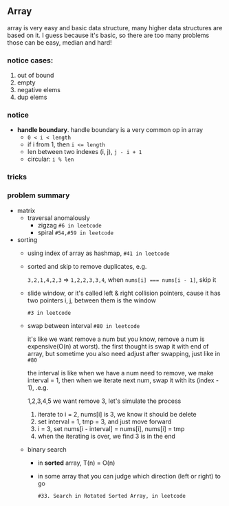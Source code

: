 ## Array

array is very easy and basic data structure, many higher data structures are based on it. I guess because it's basic, so there are too many problems those can be easy, median and hard! 

### notice cases:

1. out of bound
2. empty
3. negative elems
4. dup elems

### notice

- **handle boundary**. handle boundary is a very common op in array
    - `0 < i < length`
    - if i from 1, then `i <= length`
    - len between two indexes (i, j),  `j - i + 1`
    - circular: `i % len`

### tricks


### problem summary

- matrix
    - traversal anomalously
        - zigzag `#6 in leetcode`
        - spiral `#54,#59 in leetcode`
- sorting
    - using index of array as hashmap, `#41 in leetcode`
    - sorted and skip to remove duplicates, e.g.

        `3,2,1,4,2,3` => `1,2,2,3,3,4`, when `nums[i] === nums[i - 1]`, skip it
    - slide window, or it's called left & right collision pointers, cause it has two pointers i, j, between them is the window

        `#3 in leetcode`
    - swap between interval `#80 in leetcode`

        it's like we want remove a num but you know, remove a num is expensive(O(n) at worst). the first thought is swap it with end of array, but sometime you also need adjust after swapping, just like in `#80`

        the interval is like when we have a num need to remove, we make interval = 1, then when we iterate next num, swap it with its (index - 1), .e.g.

        1,2,3,4,5  we want remove 3, let's simulate the process

        1. iterate to i = 2, nums[i] is 3, we know it should be delete
        2. set interval = 1, tmp = 3, and just move forward
        3. i = 3, set nums[i - interval] = nums[i], nums[i] = tmp
        4. when the iterating is over, we find 3 is in the end
    - binary search
        - in **sorted** array, T(n) = O(n)
        - in some array that you can judge which direction (left or right) to go

            `#33. Search in Rotated Sorted Array, in leetcode`